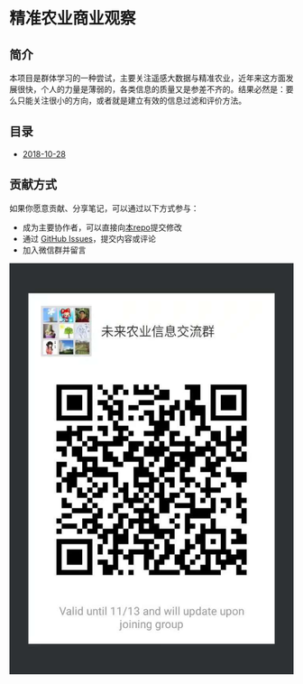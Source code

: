 # 精准农业商业观察

## 简介

本项目是群体学习的一种尝试，主要关注遥感大数据与精准农业，近年来这方面发展很快，个人的力量是薄弱的，各类信息的质量又是参差不齐的。结果必然是：要么只能关注很小的方向，或者就是建立有效的信息过滤和评价方法。


## 目录

* [2018-10-28](20181028.md)


## 贡献方式

如果你愿意贡献、分享笔记，可以通过以下方式参与：

- 成为主要协作者，可以直接向[本repo](https://github.com/suredream/agtech-business-observations)提交修改
- 通过 [GitHub Issues](https://github.com/suredream/agtech-business-observations/issues)，提交内容或评论
- 加入微信群并留言

![wechat_group_qcode](wechat_group_qcode.jpg)
